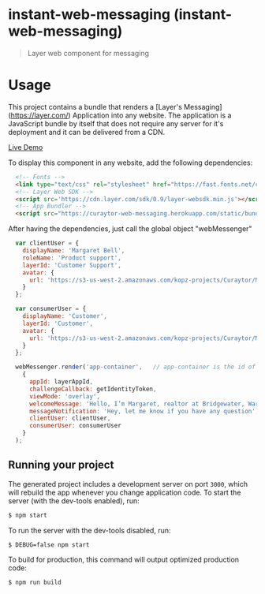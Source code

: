 
# instant-web-messaging (instant-web-messaging)

> Layer web component for messaging

# Usage

This project contains a bundle that renders a [Layer's Messaging] (https://layer.com/) Application into any website.
The application is a JavaScript bundle by itself that does not require any server for it's deployment and it can be delivered from a CDN.

[Live Demo](https://curaytor-web-messaging.herokuapp.com)

To display this component in any website, add the following dependencies:

```html
  <!-- Fonts -->
  <link type="text/css" rel="stylesheet" href="https://fast.fonts.net/cssapi/62e9cdee-1429-474a-8e7d-1929c597add2.css"/>
  <!-- Layer Web SDK -->
  <script src='https://cdn.layer.com/sdk/0.9/layer-websdk.min.js'></script>
  <!-- App Bundler -->
  <script src="https://curaytor-web-messaging.herokuapp.com/static/bundle.js"></script>

```

After having the dependencies, just call the global object "webMessenger"

```js
  var clientUser = {
    displayName: 'Margaret Bell',
    roleName: 'Product support',
    layerId: 'Customer Support',
    avatar: {
      url: 'https://s3-us-west-2.amazonaws.com/kopz-projects/Curaytor/Messenger/admin-avatar.png'
    }
  };

  var consumerUser = {
    displayName: 'Customer',
    layerId: 'Customer',
    avatar: {
      url: 'https://s3-us-west-2.amazonaws.com/kopz-projects/Curaytor/Messenger/user-avatar-small.png'
    }
  };

  webMessenger.render('app-container',   // app-container is the id of the div where is going to be mounted
    {
      appId: layerAppId,
      challengeCallback: getIdentityToken,
      viewMode: 'overlay',
      welcomeMessage: 'Hello, I’m Margaret, realtor at Bridgewater, Warren, if you have any questions please feel free to write anytime.',
      messageNotification: 'Hey, let me know if you have any question',
      clientUser: clientUser,
      consumerUser: consumerUser
    }
  );

```

## Running your project

The generated project includes a development server on port `3000`, which will rebuild the app whenever you change application code. To start the server (with the dev-tools enabled), run:

```bash
$ npm start
```

To run the server with the dev-tools disabled, run:

```bash
$ DEBUG=false npm start
```

To build for production, this command will output optimized production code:

```bash
$ npm run build
```

